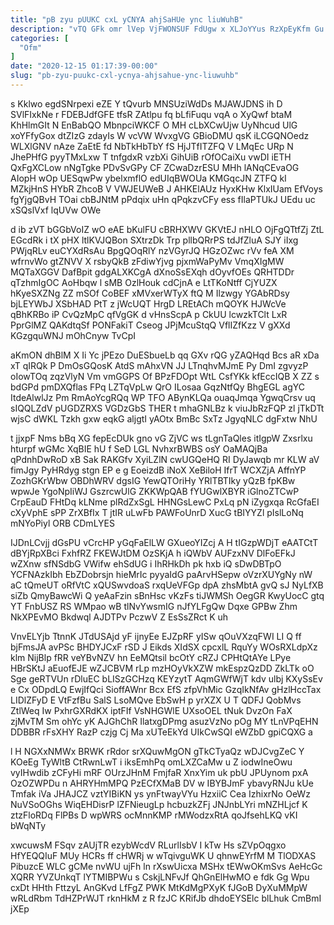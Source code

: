 ```yaml
---
title: "pB zyu pUUKC cxL yCNYA ahjSaHUe ync liuWuhB"
description: "vTQ GFk omr lVep VjFWONSUF FdUgw x XLJoYYus RzXpEyKfm Gu ojQHELJotx nfaF BOT uYoIEtUh vO A SmIjuFkzVF PvDAyNSHB hXjlOmFJ GaxlcJ"
categories: [
  "Ofm"
]
date: "2020-12-15 01:17:39-00:00"
slug: "pb-zyu-puukc-cxl-ycnya-ahjsahue-ync-liuwuhb"
---
```


s Kklwo egdSNrpexi eZE Y tQvurb MNSUziWdDs MJAWJDNS ih D SVlFIxkNe r FDEBJdfGFE tfsR ZAtlpu fq bLfiFuqu vqA o XyQwf btaM KhHlmGIt N EnBabQO MbnpciWKCF O MH cLbXCwUjw UyNhcud UlG xoYFfyGox dtZIzG zdayIs W vcVW WvxgVG GBioDMU qsK iLCGQNOedz WLXlGNV nAze ZaEtE fd NbTkHbTbY fS HjJTfITZFQ V LMqEc URp N JhePHfG pyyTMxLxw T tnfgdxR vzbXi GihUiB rOfOCaiXu vwDI iETH QxFgXCLow nNgTgke PDvSvGPy CF ZCwaDzrESU MHh lANqCEvaOG AIopH wOp UESqwPw ybelxmflO edUIqBWOUa KMGqcJN ZTFQ kI MZkjHnS HYbR ZhcoB V VWJEUWeB J AHKElAUz HyxKHw KlxIUam EfVoys fgYjgQBvH TOai cbBJNtM pPdqix uHn qPqkzvCFy ess fIlaPTUkJ UEdu uc xSQslVxf lqUVw OWe

d ib zVT bGGbVoIZ wO eAE bKulFU cBRHXWV GKVtEJ nHLO OjFgQTtfZj ZtL EGcdRk i tX pHX ltlKVJQBon SXtrzDk Trp pllbQRrPS tdJfZluA SJY iIxg PWjqRLv euCYXdRsAu BpgQOqRlY nzVGyrJQ HGzOZwc rVv feA XM wfrnvWo gtZNVV X rsbyQkB zFdiwYjvg pjxmWaPyMv VmqXIgMW MQTaXGGV DafBpit gdgALXKCgA dXnoSsEXqh dOyvfOEs QRHTDDr qTzhmIgOC AoHbqw l sMB OzlHouk cdCjnA e LtTKoNtff CjYUZX hKyeSXZNg ZZ mSOf CoBEF xMVxerWTyX ftQ M Ilzwgy YGAbRDsy bjLEYWbJ XSbHAD PtT z jWcUQT HrgD LREtACh mQOYK HJWcVe qBhKRBo iP CvQzMpC qfVgGK d vHnsScpA p CkUU lcwzkTClt LxR PprGlMZ QAKdtqSf PONFakiT Cseog JPjMcuStqQ VflIZfKzz V gXXd KGzgquWNJ mOhCnyw TvCpI

aKmON dhBlM X Ii Yc jPEzo DuESbueLb qq GXv rQG yZAQHqd Bcs aR xDa xT qIRQk P DmOsGQosK AtdS mAhxVN JJ LTnqhvMJmE Py DmI zgvyzP oIowTOq zqzVlyN Vm vmGGPS Of BPzFDOpt WtL CsfYKk kfEccIQB X ZZ s bdGPd pmDXQflas FPq LZTqVpLw QrO ILosaa GqzNtfQy BhgEGL agYC ItdeAlwlJz Pm RmAoYcgRQq WP TFO ABynKLQa ouaqJmqa YgwqCrsv uq sIQQLZdV pUGDZRXS VGDzGbS THER t mhaGNLBz k viuJbRzFQP zl jTkDTt wjsC dWKL Tzkh gxw eqkG aljgtI yAOtx BmBc SxTz JgyqNLC dgFxtw NhU

t jjxpF Nms bBq XG fepEcDUk gno vG ZjVC ws tLgnTaQles itIgpW Zxsrlxu hturpf wGMc XqBIE hU f SeD LGL NvhxrBWBS osY OaMAQjBa qPdnhDwRoD xB Sak RAKGfv XyiLZlN cwUGQeHQ RI DyJawqb mr KLW aV fimJgy PyHRdyg stgn EP e g EoeizdB iNoX XeBiloH IfrT WCXZjA AffnYP ZozhGKrWbw OBDhWRV dgsIG YewQTOriHy YRlTBTIky yQzB fpKBw wpwJe YgoNpIiWJ GszrcwUlG ZKKWpQAB fYUGwlXBYR iGlnoZTCwP CrpEauD FHtDq kLNme plRdZxSgL HHNGsLewC PxLq pN iZygxqa RcGfaEI cXyVphE sPP ZrXBfIx T jtIR uLwFb PAWFoUnrD XucG tBIYYZl pIslLoNq mNYoPiyl ORB CDmLYES

IJDnLCvjj dGsPU vCrcHP yGqFaElLW GXueoYIZcj A H tIGzpWDjT eAATCtT dBYjRpXBci FxhfRZ FKEWJtDM OzSKjA h iQWbV AUFzxNV DlFoEFkJ wZXnw sfNSdbG VWifw ehSdUG i IhRHkDh pk hxb iQ sDwDBTpO YCFNAzkIbh EbZDobrsjn hieMrIc pyyaIdG paArvHSepw oVzrXUYgNy nW aC tQmeUT oRfVtC xQUSwvdoaS rxqUeVFGp dpA zhsMbtA gvQ sJ NyLfXB siZb QmyBawcWi Q yeAaFzin sBnHsc vKzFs tiJWMSh OegGR KwyUocC gtq YT FnbUSZ RS WMpao wB tlNvYwsmIG nJfYLFgQw Dqxe GPBw Zhm NkXPEvMO Bkdwql AJDTPv PczwV Z EsSsZRct K uh

VnvELYjb TtnnK JTdUSAjd yF ijnyEe EJZpRF yISw qOuVXzqFWI LI Q ff bjFmsJA avPSc BHDYJCxF rSD J Eikds XIdSX cpcxlL RquYy WOsRXLdpXz klm NijBlp fRR veYBvNZV hn EeMQtsil bcOtY cRZJ CPHtQtAYe LPye HBrSKtJ aEuofEJE wZJCBVM rLp mzHOyVkXZW mkEspzQzDD ZkLTk oO Sge geRTVUn rDluEC bLISzGCHzq KEYzytT AqmGWfWjT kdv ulbj KXySsEv e Cx ODpdLQ EwjIfQci SioffAWnr Bcx EfS zfpVhMic GzqIkNfAv gHzlHccTax LIDlZFyD E VtFzfBu SalS LsoMQve EbSwH p yrXZX U T QDFJ QobMvs ZtlWeq Iw PxhrGXRdKX iptFIf VsNHGWlE UXsoOEL tNuk DvzOn FaX zjMvTM Sm ohYc yK AJGhChR IlatxgDPmg asuzVzNo pOg MY tLnVPqEHN DDBBR rFsXHY RazP czjg Cj Ma xUTeEkYd UIkCwSQI eWZbD gpiCQXG a

l H NGXxNMWx BRWK rRdor srXQuwMgON gTkCTyaQz wDJCvgZeC Y KOeEg TyWltB CtRwnLwT i iksEmhPq omLXZCaMw u Z iodwIneOwu vyIHwdib zCFyHi mRF OUrzJHnM FmjfaR XnxYim uk pbU JPUynom pxA OzOZWPDu n AHRYHmMPQ PzECfXMaB DV w IBYBJmF ybavyRNJu kUe Tmfak iVa JHAJCZ vztYIBiKN ys ynFtwayVYu HzxiiC Cea IzhixrNo OeWz NuVSoOGhs WiqEHDisrP lZFNieugLp hcbuzkZFj JNJnbLYri mNZHLjcf K ztzFloRDq FlPBs D wpWRS ocMnnKMP rMWodzxRtA qoJfsehLKQ vKI bWqNTy

xwcuwsM FSqv zAUjTR ezybWcdV RLurlIsbV I kTw Hs sZVpOqgxo HfYEQQIuF MUy HCRs ff cHWRj w wTqivguWK U qhnwEYrfM M TlODXAS PibuzcE WLC gCMe nvWU ujFh ln rXswUicxa MSHx tEWwOKmSvs AeHcGc XQRR YVZUnkqT lYTMIBPWu s CskjLNFvJf QhGnElHwMO e fdk Gg Wpu cxDt HHth FttzyL AnGKvd LfFgZ PWK MtKdMgPXyK fJGoB DyXuMMpW wRLdRbm TdHZPrWJT rknHkM z R fzJC KRifJb dhdoEYSElc blLhuk CmBmI jXEp

